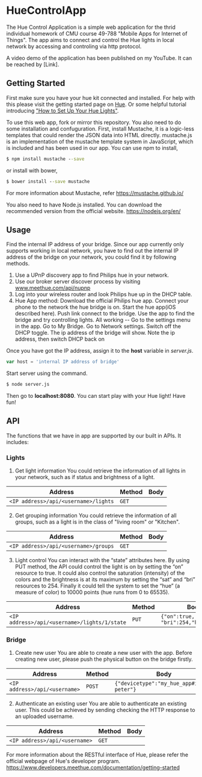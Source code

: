 # HueControlApp

The Hue Control Application is a simple web application for the thrid individual homework of CMU course 49-788 "Mobile Apps for Internet of Things". The app aims to connect and control the Hue lights in local network by accessing and controling via http protocol.

A video demo of the application has been published on my YouTube. It can be reached by [Link].

## Getting Started
First make sure you have your hue kit connected and installed. For help with this please visit the getting started page on [Hue](http://www2.meethue.com/en-gb/about-hue). Or some helpful tutorial introducing ["How to Set Up Your Hue Lights"](https://www.howtogeek.com/247500/how-to-set-up-your-philips-hue-lights/
).

To use this web app, fork or mirror this repository. You also need to do some installation and confuguration.
First, install Mustache, it is a logic-less templates that could render the JSON data into HTML directly.
mustache.js is an implementation of the mustache template system in JavaScript, which is included and has been used in our app.
You can use npm to install,
```bat
$ npm install mustache --save
```
or install with bower,
```bat
$ bower install --save mustache
```
For more information about Mustache, refer https://mustache.github.io/

You also need to have Node.js installed. You can download the recommended version from the official website. https://nodejs.org/en/

## Usage
Find the internal IP address of your bridge. Since our app currently only supports working in local network, you have to find out the internal IP address of the bridge on your network, you could find it by following methods.
1. Use a UPnP discovery app to find Philips hue in your network.
2. Use our broker server discover process by visiting www.meethue.com/api/nupnp
3. Log into your wireless router and look Philips hue up in the DHCP table.
4. Hue App method: Download the official Philips hue app. Connect your phone to the network the hue bridge is on. Start the hue app(iOS described here). Push link connect to the bridge. Use the app to find the bridge and try controlling lights. All working -- Go to the settings menu in the app. Go to My Bridge. Go to Network settings. Switch off the DHCP toggle. The ip address of the bridge will show. Note the ip address, then switch DHCP back on

Once you have got the IP address, assign it to the **host** variable in *server.js*.
```js
var host = 'internal IP address of bridge'
```
Start server using the command.
```bat
$ node server.js
```
Then go to **localhost:8080**. You can start play with your Hue light! Have fun!

## API
The functions that we have in app are supported by our built in APIs. It includes:
### Lights
1. Get light information
You could retrieve the information of all lights in your network, such as if status and brightness of a light.

|Address           |Method            |   Body|
|---------------|---------------------|-------|
| `<IP address>/api/<username>/lights` |`GET`|       |

2. Get grouping information
You could retrieve the information of all groups, such as a light is in the class of "living room" or "Kitchen".

|Address           |Method            |   Body|
|---------------|---------------------|-------|
| `<IP address>/api/<username>/groups` |`GET`|       |

3. Light control
You can interact with the “state” attributes here. By using PUT method, the API could control the light is on by setting the “on” resource to true. It could also control the saturation (intensity) of the colors and the brightness is at its maximum by setting the “sat” and “bri” resources to 254. Finally it could tell the system to set the “hue” (a measure of color) to 10000 points (hue runs from 0 to 65535).

|Address           |Method            |   Body|
|---------------|---------------------|-------|
| `<IP address>/api/<username>/lights/1/state` |`PUT`| `{"on":true, "sat":254, "bri":254,"hue":10000}`      |

### Bridge
1. Create new user
You are able to create a new user with the app. Before creating new user, please push the physical button on the bridge firstly.

|Address                        |Method   |   Body                                      |
|-------------------------------|---------|---------------------------------------------|
| `<IP address>/api/<username>` |`POST`   |  `{"devicetype":"my_hue_app#iphone peter"}` |

2. Authenticate an existing user
You are able to authenticate an existing user. This could be achieved by sending checking the HTTP response to an uploaded username.

|Address           |Method            |   Body|
|---------------|---------------------|-------|
| `<IP address>/api/<username>` |`GET`|       |

For more information about the RESTful interface of Hue, please refer the official webpage of Hue's developer program.  https://www.developers.meethue.com/documentation/getting-started
